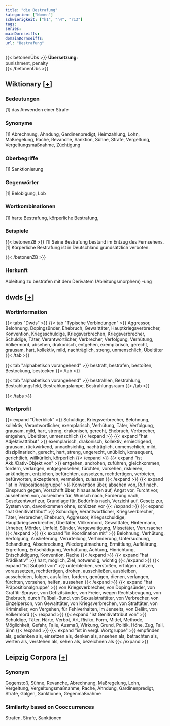 ```yaml
---
title: "die Bestrafung"
kategorien: ["Nomen"]
schwierigkeit: ["k1", "h4", "r13"]
tags:
series:
mainDornseiffs:
domainDornseiffs:
url: "Bestrafung"
---
```


{{< betonenÜbs >}}
**Übersetzung:**  
punishment, penalty  
{{< /betonenÜbs >}}

## Wiktionary [[+](https://de.wiktionary.org/wiki/Bestrafung)]

### Bedeutungen
[1] das Anwenden einer Strafe  

### Synonyme
[1] Abrechnung, Ahndung, Gardinenpredigt, Heimzahlung, Lohn, Maßregelung, Rache, Revanche, Sanktion, Sühne, Strafe, Vergeltung, Vergeltungsmaßnahme, Züchtigung  

### Oberbegriffe
[1] Sanktionierung  

### Gegenwörter
[1] Belobigung, Lob  

### Wortkombinationen
[1] harte Bestrafung, körperliche Bestrafung,  

### Beispiele
{{< betonenZB >}}
[1] Seine Bestrafung bestand im Entzug des Fernsehens.  
[1] Körperliche Bestrafung ist in Deutschland grundsätzlich verboten.  

{{< /betonenZB >}}
### Herkunft
Ableitung zu bestrafen mit dem Derivatem (Ableitungsmorphem) -ung  



## dwds [[+](https://www.dwds.de/wb/Bestrafung)]

### Wortinformation
{{< tabs "Dwds" >}}
{{< tab "Typische Verbindungen" >}}
Aggressor, Belohnung, Dopingsünder, Ehebruch, Gewalttäter, Hauptkriegsverbrecher, Konvention, Kriegsschuldige, Kriegsverbrechen, Kriegsverbrecher, Schuldige, Täter, Verantwortlicher, Verbrecher, Verfolgung, Verhütung, Völkermord, absehen, drakonisch, entgehen, exemplarisch, gerecht, grausam, hart, kollektiv, mild, nachträglich, streng, unmenschlich, Übeltäter
{{< /tab >}}

{{< tab "alphabetisch vorangehend" >}}
bestraft, bestrafen, bestoßen, Bestockung, bestocken
{{< /tab >}}

{{< tab "alphabetisch vorangehend" >}}
bestrahlen, Bestrahlung, Bestrahlungsfeld, Bestrahlungslampe, Bestrahlungsraum
{{< /tab >}}

{{< /tabs >}}

### Wortprofil
{{< expand "Überblick" >}} Schuldige, Kriegsverbrecher, Belohnung, kollektiv, Verantwortlicher, exemplarisch, Verhütung, Täter, Verfolgung, grausam, mild, hart, streng, drakonisch, gerecht, Ehebruch, Verbrecher, entgehen, Übeltäter, unmenschlich {{< /expand >}}
{{< expand "hat Adjektivattribut" >}} exemplarisch, drakonisch, kollektiv, erniedrigend, grausam, rückwirkend, unnachsichtig, nachträglich, unmenschlich, mild, disziplinarisch, gerecht, hart, streng, ungerecht, unüblich, konsequent, gerichtlich, willkürlich, körperlich {{< /expand >}}
{{< expand "ist Akk./Dativ-Objekt von" >}} entgehen, androhen, zuführen, gleichkommen, fordern, verlangen, entgegensehen, fürchten, vorsehen, riskieren, ankündigen, entziehen, befürchten, aussetzen, rechtfertigen, verbieten, befürworten, akzeptieren, vermeiden, zulassen {{< /expand >}}
{{< expand "ist in Präpositionalgruppe" >}} Konvention über, absehen von, Ruf nach, Einspruch gegen, Vorschrift über, hinauslaufen auf, Angst vor, Furcht vor, ausnehmen von, ausreichen für, Wunsch nach, Forderung nach, Gesetzentwurf zur, Grundlage für, Bedürfnis nach, Verzicht auf, Gesetz zur, System von, davonkommen ohne, schützen vor {{< /expand >}}
{{< expand "hat Genitivattribut" >}} Schuldige, Verantwortlicher, Kriegsverbrecher, Täter, Verbrecher, Ehebruch, Aggressor, Kriegsschuldige, Hauptkriegsverbrecher, Übeltäter, Völkermord, Gewalttäter, Hintermann, Urheber, Mörder, Umfeld, Sünder, Vergewaltigung, Missetäter, Verursacher {{< /expand >}}
{{< expand "in Koordination mit" >}} Belohnung, Verhütung, Verfolgung, Auslieferung, Verurteilung, Verhinderung, Untersuchung, Behandlung, Abschreckung, Wiedergutmachung, Ermittlung, Aufklärung, Ergreifung, Entschädigung, Verhaftung, Ächtung, Hinrichtung, Entschuldigung, Konvention, Rache {{< /expand >}}
{{< expand "hat Prädikativ" >}} hart, möglich, Ziel, notwendig, wichtig {{< /expand >}}
{{< expand "ist Subjekt von" >}} unterbleiben, verstoßen, erfolgen, nützen, voraussetzen, rechtfertigen, drohen, ausschließen, ausbleiben, ausscheiden, folgen, ausfallen, fordern, genügen, dienen, verlangen, fürchten, vorsehen, helfen, aussehen {{< /expand >}}
{{< expand "hat Präpositionalgruppe" >}} von Kriegsverbrecher, von Dopingsünder, von Graffiti-Sprayer, von Defizitsünder, von Freier, wegen Rechtsbeugung, von Ehebruch, durch Fußball-Bund, von Sexualstraftäter, von Verbrecher, von Einzelperson, von Gewalttäter, von Kriegsverbrechen, von Straftäter, von Krimineller, von Vergehen, für Fehlverhalten, im Jenseits, von Delikt, von Völkermord {{< /expand >}}
{{< expand "ist Genitivattribut von" >}} Schuldige, Täter, Härte, Verbot, Art, Risiko, Form, Mittel, Methode, Möglichkeit, Gefahr, Falle, Ausmaß, Wirkung, Grund, Politik, Höhe, Zug, Fall, Sinn {{< /expand >}}
{{< expand "ist in vergl. Wortgruppe" >}} empfinden als, gedenken als, einsetzen als, denken als, ansehen als, betrachten als, werten als, verstehen als, sehen als, bezeichnen als {{< /expand >}}

## Leipzig Corpora [[+](https://corpora.uni-leipzig.de/en/res?word=Bestrafung&corpusId=deu_newscrawl-public_2018)]


### Synonym
Gegenstoß, Sühne, Revanche, Abrechnung, Maßregelung, Lohn, Vergeltung, Vergeltungsmaßnahme, Rache, Ahndung, Gardinenpredigt, Strafe, Galgen, Sanktionen, Gegenmaßnahme


### Similarity based on Cooccurrences
Strafen, Strafe, Sanktionen

